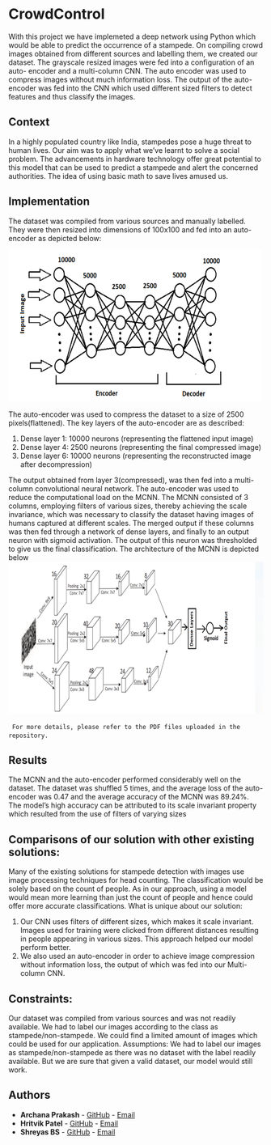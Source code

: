 # CrowdControl
With this project we have implemeted a deep network using Python which would be able to predict the occurrence of a stampede. 
On compiling crowd images obtained from different sources and labelling them, we created our dataset. The grayscale resized images were fed into a configuration of an auto- encoder and a multi-column CNN. The auto encoder was used to compress images without much information loss. The output of the auto-encoder was fed into the CNN which used different sized filters to detect features and thus classify the images.


## Context
In a highly populated country like India, stampedes pose a huge threat to human lives. Our aim was to apply what we’ve learnt to solve a social problem. The advancements in hardware technology offer great potential to this model that can be used to predict a stampede and alert the concerned authorities. The idea of using basic math to save lives amused us.

## Implementation 
The dataset was compiled from various sources and manually labelled. They were then resized into dimensions of 100x100 and fed into an auto-encoder as
depicted below:

<img src="https://github.com/ArchPrak/CrowdControl/blob/master/img2.png" width="500" height="300" />

The auto-encoder was used to compress the dataset to a size of 2500 pixels(flattened). The key layers of the auto-encoder are as described:
1. Dense layer 1: 10000 neurons (representing the flattened input image)
2. Dense layer 4: 2500 neurons (representing the final compressed image)
3. Dense layer 6: 10000 neurons (representing the reconstructed image after decompression)

The output obtained from layer 3(compressed), was then fed into a multi-column convolutional neural network. The auto-encoder was used to reduce the computational load on the MCNN.
The MCNN consisted of 3 columns, employing filters of various sizes, thereby achieving the scale invariance, which was necessary to classify the dataset having images of humans captured at different scales. The merged output if these
columns was then fed through a network of dense layers, and finally to an output neuron with sigmoid activation. The output of this neuron was thresholded to give us the final classification. The architecture of the MCNN is depicted below
<img src="https://github.com/ArchPrak/CrowdControl/blob/master/img1.png" width="700" height="300" />




``` For more details, please refer to the PDF files uploaded in the repository.```

## Results 
The MCNN and the auto-encoder performed considerably well on the dataset. The dataset was shuffled 5 times, and the average loss of the auto- encoder was 0.47 and the average accuracy of the MCNN was 89.24%. The model’s high accuracy can be attributed to its scale invariant property which resulted from the use of filters of varying sizes


## Comparisons of our solution with other existing solutions:
Many of the existing solutions for stampede detection with images use image processing techniques for head counting. The classification would be solely based on the count of people. As in our approach, using a model would mean more learning than just the count of people and hence could offer more accurate classifications.
What is unique about our solution:
1. Our CNN uses filters of different sizes, which makes it scale invariant. Images used for training were clicked from different distances resulting in people appearing in various sizes. This approach helped our model perform better.
2. We also used an auto-encoder in order to achieve image compression without information loss, the output of which was fed into our Multi-column CNN.

## Constraints:
Our dataset was compiled from various sources and was not readily available. We had to label our images according to the class as stampede/non-stampede. We could find a limited amount of images which could be used for our application.
Assumptions: 
We had to label our images as stampede/non-stampede as there was no dataset with the label readily available. But we are sure that given a valid dataset, our model would still work.

## Authors

* **Archana Prakash** - [GitHub](https://github.com/ArchPrak) - [Email](mailto:arch.2421@gmail.com)
* **Hritvik Patel**  - [GitHub](https://github.com/hritvikpatel4) - [Email](mailto:hritvik.patel4@gmail.com)
* **Shreyas BS** - [GitHub](https://github.com/sriramsk1999) - [Email](mailto:bsshreyas99@gmail.com)

